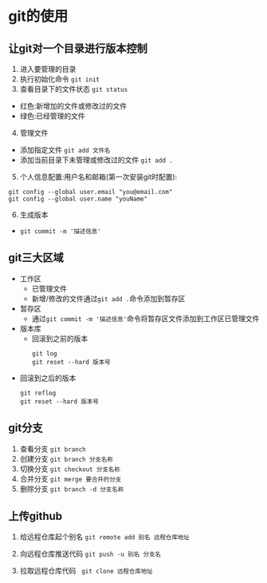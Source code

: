 # git的使用 #
## 让git对一个目录进行版本控制 ##
1. 进入要管理的目录
2. 执行初始化命令 `git init`
3. 查看目录下的文件状态 `git status`
 - 红色:新增加的文件或修改过的文件
 - 绿色:已经管理的文件
4. 管理文件
 - 添加指定文件 `git add 文件名` 
 - 添加当前目录下未管理或修改过的文件 `git add .` 
5. 个人信息配置:用户名和邮箱(第一次安装git时配置):
```	
git config --global user.email "you@email.com" 
git config --global user.name "youName"
```
6. 生成版本
  - `git commit -m '描述信息'`

## git三大区域 ##


- 工作区
  - 已管理文件
  - 新增/修改的文件通过`git add .`命令添加到暂存区
- 暂存区
  - 通过`git commit -m '描述信息'`命令将暂存区文件添加到工作区已管理文件
- 版本库 
  - 回滚到之前的版本
    ```
    git log 
    git reset --hard 版本号
    ```
 - 回滚到之后的版本
    ```
    git reflog
    git reset --hard 版本号
    ```


## git分支 ##

1. 查看分支 
  `git branch`
2. 创建分支
  `git branch 分支名称`
3. 切换分支
 `git checkout 分支名称`
4. 合并分支
 `git merge 要合并的分支`
5. 删除分支
 `git branch -d 分支名称`


##  上传github  ##

1. 给远程仓库起个别名
 `git remote add 别名 远程仓库地址
`
2. 向远程仓库推送代码
 `git push -u 别名 分支名`

3. 拉取远程仓库代码
 ` git clone 远程仓库地址`